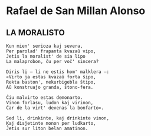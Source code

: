 # Rafael de San Millan Alonso

## LA MORALISTO

    Kun mien' serioza kaj severa,
    Per parolad' frapanta kvazaŭ vipo,
    Jetis la moralist' de sia lipo
    La malaprobon, ĉu per voĉ' sincera?

    Diris li — li ne estis hom' malklera —:
    «Virto ja estas kvazaŭ forta ŝipo,
    Rekta baston', nekurbigebla ŝtipo,
    Aŭ konstruaĵo granda, ŝtono-fera.

    Ĉiu malvirto estas demonarto.
    Vinon forlasu, ludon kaj virinon,
    Ĉar de la virt' devenas la bonfarto».

    Sed li, drinkinte, kaj drinkinte vinon,
    Kaj disĵetinte monon per ludkarto,
    Ĵetis sur liton belan amatinon.
